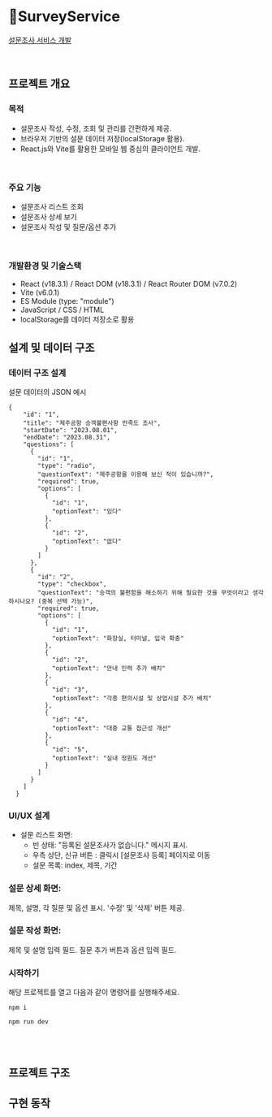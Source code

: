 # 🧾SurveyService


 [설문조사 서비스 개발](https://survey-service.vercel.app/)

<br>

## 프로젝트 개요


### 목적
- 설문조사 작성, 수정, 조회 및 관리를 간편하게 제공.
- 브라우저 기반의 설문 데이터 저장(localStorage 활용).
- React.js와 Vite를 활용한 모바일 웹 중심의 클라이언트 개발.

<br>

### 주요 기능
- 설문조사 리스트 조회
- 설문조사 상세 보기
- 설문조사 작성 및 질문/옵션 추가

<br>

### 개발환경 및 기술스택
-  React (v18.3.1) / React DOM (v18.3.1) / React Router DOM (v7.0.2)
-  Vite (v6.0.1)
-  ES Module (type: "module")
-  JavaScript / CSS / HTML
-  localStorage를 데이터 저장소로 활용

## 설계 및 데이터 구조

### 데이터 구조 설계
설문 데이터의 JSON 예시
```
{
    "id": "1",
    "title": "제주공항 승객불편사항 만족도 조사",
    "startDate": "2023.08.01",
    "endDate": "2023.08.31",
    "questions": [
      {
        "id": "1",
        "type": "radio",
        "questionText": "제주공항을 이용해 보신 적이 있습니까?",
        "required": true,
        "options": [
          {
            "id": "1",
            "optionText": "있다"
          },
          {
            "id": "2",
            "optionText": "없다"
          }
        ]
      },
      {
        "id": "2",
        "type": "checkbox",
        "questionText": "승객의 불편함을 해소하기 위해 필요한 것을 무엇이라고 생각하시나요? (중복 선택 가능)",
        "required": true,
        "options": [
          {
            "id": "1",
            "optionText": "화장실, 터미널, 입국 확충"
          },
          {
            "id": "2",
            "optionText": "안내 인력 추가 배치"
          },
          {
            "id": "3",
            "optionText": "각종 편의시설 및 상업시설 추가 배치"
          },
          {
            "id": "4",
            "optionText": "대중 교통 접근성 개선"
          },
          {
            "id": "5",
            "optionText": "실내 정원도 개선"
          }
        ]
      }
    ]
  }
```

### UI/UX 설계
- 설문 리스트 화면:
  - 빈 상태: "등록된 설문조사가 없습니다." 메시지 표시.
  - 우측 상단, 신규 버튼 : 클릭시 [설문조사 등록] 페이지로 이동
  - 설문 목록: index, 제목, 기간 
    
### 설문 상세 화면:
제목, 설명, 각 질문 및 옵션 표시.
'수정' 및 '삭제' 버튼 제공.

### 설문 작성 화면:
제목 및 설명 입력 필드.
질문 추가 버튼과 옵션 입력 필드.



### 시작하기
해당 프로젝트를 열고 다음과 같이 명령어를 실행해주세요.
```
npm i
```
```
npm run dev
```

<br/><br/>


## 프로젝트 구조



## 구현 동작
